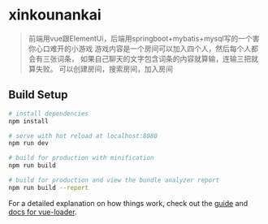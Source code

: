 # xinkounankai

> 前端用vue跟ElementUi，后端用springboot+mybatis+mysql写的一个害你心口难开的小游戏
游戏内容是一个房间可以加入四个人，然后每个人都会有三张词条，
如果自己聊天的文字包含词条的内容就算输，连输三把就算失败。
可以创建房间，搜索房间，加入房间

## Build Setup

``` bash
# install dependencies
npm install

# serve with hot reload at localhost:8080
npm run dev

# build for production with minification
npm run build

# build for production and view the bundle analyzer report
npm run build --report
```

For a detailed explanation on how things work, check out the [guide](http://vuejs-templates.github.io/webpack/) and [docs for vue-loader](http://vuejs.github.io/vue-loader).
